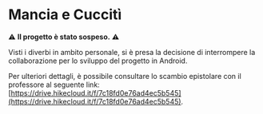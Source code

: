 # Mancia e Cuccitì

⚠️ **Il progetto è stato sospeso.** ⚠️

Visti i diverbi in ambito personale, si è presa la decisione di interrompere la collaborazione per lo sviluppo del progetto in Android.

Per ulteriori dettagli, è possibile consultare lo scambio epistolare con il professore al seguente link: [https://drive.hikecloud.it/f/7c18fd0e76ad4ec5b545](https://drive.hikecloud.it/f/7c18fd0e76ad4ec5b545).

